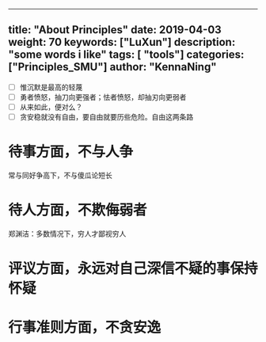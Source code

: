 
---
title: "About Principles"
date: 2019-04-03 
weight: 70
keywords: ["LuXun"]
description: "some words i like"
tags: [ "tools"]
categories: ["Principles_SMU"]
author: "KennaNing"
---

- [ ] 惟沉默是最高的轻蔑
- [ ] 勇者愤怒，抽刀向更强者；怯者愤怒，却抽刃向更弱者
- [ ] 从来如此，便对么？
- [ ] 贪安稳就没有自由，要自由就要历些危险。自由这两条路

# 待事方面，不与人争

常与同好争高下，不与傻瓜论短长

# 待人方面，不欺侮弱者

郑渊洁：多数情况下，穷人才鄙视穷人

# 评议方面，永远对自己深信不疑的事保持怀疑
# 行事准则方面，不贪安逸